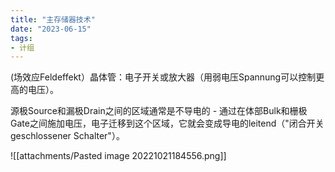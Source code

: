 ```yaml
---
title: "主存储器技术"
date: "2023-06-15"
tags:
- 计组
---
```


(场效应Feldeffekt）晶体管：电子开关或放大器（用弱电压Spannung可以控制更高的电压）。

源极Source和漏极Drain之间的区域通常是不导电的 - 通过在体部Bulk和栅极Gate之间施加电压，电子迁移到这个区域，它就会变成导电的leitend（"闭合开关geschlossener Schalter"）。

![[attachments/Pasted image 20221021184556.png]]